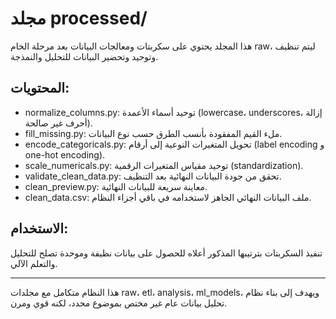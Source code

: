 # مجلد processed/

هذا المجلد يحتوي على سكربتات ومعالجات البيانات بعد مرحلة الخام raw، ليتم تنظيف وتوحيد وتحضير البيانات للتحليل والنمذجة.

## المحتويات:

- normalize_columns.py: توحيد أسماء الأعمدة (lowercase، underscores، إزالة أحرف غير صالحة).
- fill_missing.py: ملء القيم المفقودة بأنسب الطرق حسب نوع البيانات.
- encode_categoricals.py: تحويل المتغيرات النوعية إلى أرقام (label encoding و one-hot encoding).
- scale_numericals.py: توحيد مقياس المتغيرات الرقمية (standardization).
- validate_clean_data.py: تحقق من جودة البيانات النهائية بعد التنظيف.
- clean_preview.py: معاينة سريعة للبيانات النهائية.
- clean_data.csv: ملف البيانات النهائي الجاهز لاستخدامه في باقي أجزاء النظام.

## الاستخدام:

تنفيذ السكربتات بترتيبها المذكور أعلاه للحصول على بيانات نظيفة وموحدة تصلح للتحليل والتعلم الآلي.

---

هذا النظام متكامل مع مجلدات raw، etl، analysis، ml_models، ويهدف إلى بناء نظام تحليل بيانات عام غير مختص بموضوع محدد، لكنه قوي ومرن.

